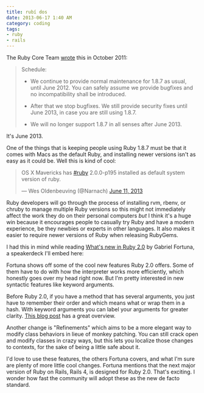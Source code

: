 ```yaml
---
title: rubí dos
date: 2013-06-17 1:40 AM
category: coding
tags:
- ruby
- rails
---
```


The Ruby Core Team [wrote](http://www.ruby-lang.org/en/news/2011/10/06/plans-for-1-8-7/) this in October 2011:

> Schedule:
>
> * We continue to provide normal maintenance for 1.8.7 as usual, until June 2012. You can safely assume we provide bugfixes and no incompatibility shall be introduced.
>
> * After that we stop bugfixes. We still provide security fixes until June 2013, in case you are still using 1.8.7.
>
> * We will no longer support 1.8.7 in all senses after June 2013.

It's June 2013.

One of the things that is keeping people using Ruby 1.8.7 must be that it comes with Macs as the default Ruby, and installing newer versions isn't as easy as it could be. Well this is kind of cool:

<blockquote class="twitter-tweet"><p>OS X Mavericks has <a href="https://twitter.com/search?q=%23ruby&amp;src=hash">#ruby</a> 2.0.0-p195 installed as default system version of ruby.</p>&mdash; Wes Oldenbeuving (@Narnach) <a href="https://twitter.com/Narnach/statuses/344368814802227201">June 11, 2013</a></blockquote>
<script async src="//platform.twitter.com/widgets.js" charset="utf-8"></script>

Ruby developers will go through the process of installing rvm, rbenv, or chruby to manage multiple Ruby versions so this might not immediately affect the work they do on their personal computers *but* I think it's a huge win because it encourages people to casually try Ruby and have a modern experience, be they newbies or experts in other languages. It also makes it easier to require newer versions of Ruby when releasing RubyGems.

I had this in mind while reading [What's new in Ruby 2.0](https://speakerdeck.com/geeforr/whats-new-in-ruby-2-dot-0) by Gabriel Fortuna, a speakerdeck I'll embed here:

<script async class="speakerdeck-embed" data-id="f080c130744c01306b5122000a1c8083" data-ratio="1.33333333333333" src="//speakerdeck.com/assets/embed.js"></script>

Fortuna shows off some of the cool new features Ruby 2.0 offers. Some of them have to do with how the interpreter works more efficiently, which honestly goes over my head right now. But I'm pretty interested in new syntactic features like keyword arguments.

Before Ruby 2.0, if you have a method that has several arguments, you just have to remember their order and which means what or wrap them in a hash. With keyword arguments you can label your arguments for greater clarity. [This blog post](http://brainspec.com/blog/2012/10/08/keyword-arguments-ruby-2-0/) has a great overview.

Another change is "Refinements" which aims to be a more elegant way to modify class behaviors in lieue of monkey patching. You can still crack open and modify classes in crazy ways, but this lets you localize those changes to contexts, for the sake of being a little safe about it.

I'd love to use these features, the others Fortuna covers, and what I'm sure are plenty of more little cool changes. Fortuna mentions that the next major version of Ruby on Rails, Rails 4, is designed for Ruby 2.0. That's exciting. I wonder how fast the community will adopt these as the new de facto standard.
